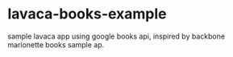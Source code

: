 lavaca-books-example
====================

sample lavaca app using google books api, inspired by backbone marionette books sample ap. 
